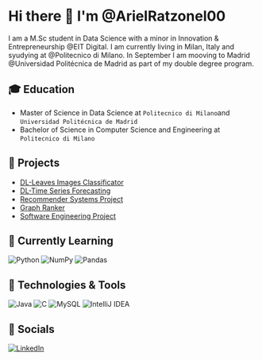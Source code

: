 # Hi there 👋 I'm @ArielRatzonel00
I am a M.Sc student in Data Science with a minor in Innovation & Entrepreneurship @EIT Digital.
I am currently living in Milan, Italy and syudying at @Politecnico di Milano. In September I am mooving to Madrid @Universidad Politécnica de Madrid as part of my double degree program.

## :mortar_board: **Education**
 - Master of Science in Data Science at `Politecnico di Milano`and `Universidad Politécnica de Madrid`
 - Bachelor of Science in Computer Science and Engineering at `Politecnico di Milano`
## 📌 **Projects**
 - [DL-Leaves Images Classificator](https://github.com/manuelsalamino/Master-Thesis)
 - [DL-Time Series Forecasting](https://github.com/manuelsalamino/Spotify_Top30_Analysis)
 - [Recommender Systems Project](https://github.com/manuelsalamino/Data_Intelligence_App)
 - [Graph Ranker](https://github.com/manuelsalamino/Distributed_Job_Scheduling)
 - [Software Engineering Project](https://github.com/ArielRatzonel00/ing-sw-2021-polattini-ratzonel-salaris)
## :seedling: Currently Learning
![Python](https://img.shields.io/badge/Python-3670A0?style=flat&logo=python&logoColor=ffdd54)
![NumPy](https://img.shields.io/badge/NumPY-%23013243.svg?style=flat&logo=numpy&logoColor=white)
![Pandas](https://img.shields.io/badge/Pandas-%23150458.svg?style=flat&logo=pandas&logoColor=white)
## 🔧 Technologies & Tools
![Java](https://img.shields.io/badge/Java-%23ED8B00.svg?style=flat&logo=java&logoColor=white)
![C](https://img.shields.io/badge/-C-61DAFB?logo=C&logoColor=white&style=flat)
![MySQL](https://img.shields.io/badge/MySQL-581845.svg?style=flat&logo=mysql&logoColor=white)
![IntelliJ IDEA](https://img.shields.io/badge/IntelliJIDEA-000000.svg?style=flat&logo=intellij-idea&logoColor=white)
## :bust_in_silhouette: Socials
[![LinkedIn](https://img.shields.io/badge/Linkedin-%230077B5.svg?style=flat&logo=linkedin&logoColor=white)](https://www.linkedin.com/in/ariel-ratzonel-a5329a192/)



<!--
**ArielRatzonel00/ArielRatzonel00** is a ✨ _special_ ✨ repository because its `README.md` (this file) appears on your GitHub profile.

Here are some ideas to get you started:

- 🔭 I’m currently working on ...
- 🌱 I’m currently learning ...
- 👯 I’m looking to collaborate on ...
- 🤔 I’m looking for help with ...
- 💬 Ask me about ...
- 📫 How to reach me: ...
- 😄 Pronouns: ...
- ⚡ Fun fact: ...
-->
